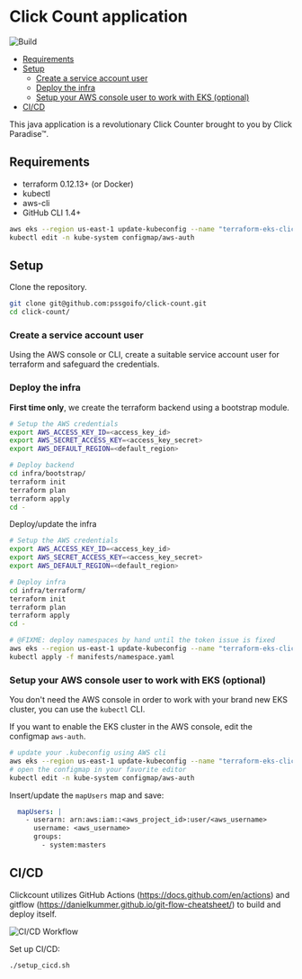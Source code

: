 # Click Count application

![Build](https://github.com/pssgoifo/click-count/workflows/main-worklfow/badge.svg)

<!-- @import "[TOC]" {cmd="toc" depthFrom=2 depthTo=6 orderedList=false} -->

<!-- code_chunk_output -->

- [Requirements](#requirements)
- [Setup](#setup)
  - [Create a service account user](#create-a-service-account-user)
  - [Deploy the infra](#deploy-the-infra)
  - [Setup your AWS console user to work with EKS (optional)](#setup-your-aws-console-user-to-work-with-eks-optional)
- [CI/CD](#cicd)

<!-- /code_chunk_output -->

This java application is a revolutionary Click Counter brought to you by Click Paradise&trade;.

## Requirements

- terraform 0.12.13+ (or Docker)
- kubectl
- aws-cli
- GitHub CLI 1.4+

```bash
aws eks --region us-east-1 update-kubeconfig --name "terraform-eks-clickcount"
kubectl edit -n kube-system configmap/aws-auth
```

## Setup

Clone the repository.

```bash
git clone git@github.com:pssgoifo/click-count.git
cd click-count/
```

### Create a service account user

Using the AWS console or CLI, create a suitable service account user for terraform and safeguard the credentials.

### Deploy the infra

**First time only**, we create the terraform backend using a bootstrap module.

```bash
# Setup the AWS credentials
export AWS_ACCESS_KEY_ID=<access_key_id>
export AWS_SECRET_ACCESS_KEY=<access_key_secret>
export AWS_DEFAULT_REGION=<default_region>

# Deploy backend
cd infra/bootstrap/
terraform init
terraform plan
terraform apply
cd -
```

Deploy/update the infra

```bash
# Setup the AWS credentials
export AWS_ACCESS_KEY_ID=<access_key_id>
export AWS_SECRET_ACCESS_KEY=<access_key_secret>
export AWS_DEFAULT_REGION=<default_region>

# Deploy infra
cd infra/terraform/
terraform init
terraform plan
terraform apply
cd -

# @FIXME: deploy namespaces by hand until the token issue is fixed
aws eks --region us-east-1 update-kubeconfig --name "terraform-eks-clickcount"
kubectl apply -f manifests/namespace.yaml
```

### Setup your AWS console user to work with EKS (optional)

You don't need the AWS console in order to work with your brand new EKS cluster, you can use the `kubectl` CLI.

If you want to enable the EKS cluster in the AWS console, edit the configmap `aws-auth`.

```bash
# update your .kubeconfig using AWS cli
aws eks --region us-east-1 update-kubeconfig --name "terraform-eks-clickcount"
# open the configmap in your favorite editor
kubectl edit -n kube-system configmap/aws-auth
```

Insert/update the `mapUsers` map and save:

```yaml
  mapUsers: |
    - userarn: arn:aws:iam::<aws_project_id>:user/<aws_username>
      username: <aws_username>
      groups:
        - system:masters
```

## CI/CD

Clickcount utilizes GitHub Actions (<https://docs.github.com/en/actions>) and gitflow (<https://danielkummer.github.io/git-flow-cheatsheet/>) to build and deploy itself.

![CI/CD Workflow](https://www.plantuml.com/plantuml/proxy?src=https://raw.githubusercontent.com/pssgoifo/click-count/master/ci-workflow.puml)

Set up CI/CD:

```bash
./setup_cicd.sh
```
